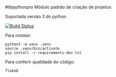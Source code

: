 #libpythonpro
Módulo padrão de criação de projetos 

Suportada versão 3 do python

[![Build Status](https://travis-ci.org/joao0710/libpythonpro.svg?branch=master)](https://travis-ci.org/joao0710/libpythonpro)

Para instalar:

``` console
python3 -m venv .venv
source .venv/bin/activate
pip install -r requirements-dev.txt
```

Para conferir qualidade do código:
``` console
flake8
```